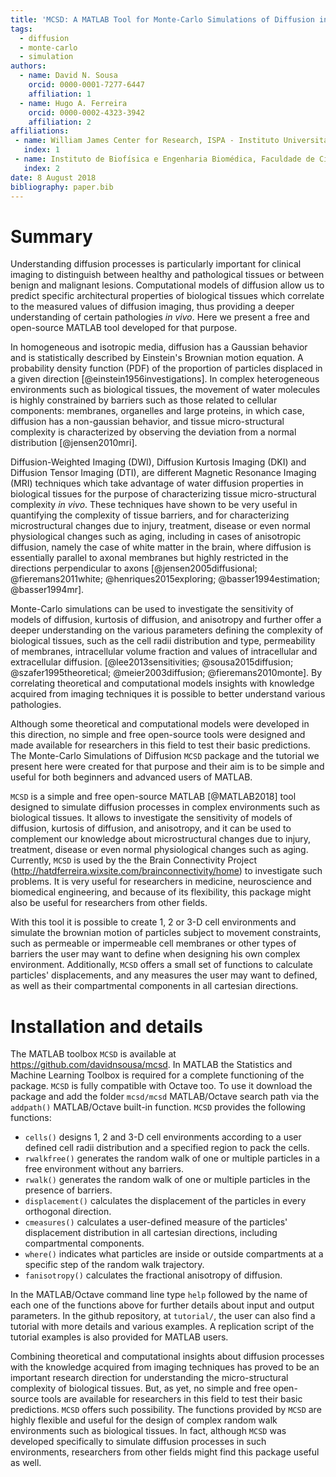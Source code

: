 ```yaml
---
title: 'MCSD: A MATLAB Tool for Monte-Carlo Simulations of Diffusion in biological Tissues'
tags:
  - diffusion
  - monte-carlo
  - simulation
authors:
  - name: David N. Sousa
    orcid: 0000-0001-7277-6447
    affiliation: 1
  - name: Hugo A. Ferreira
    orcid: 0000-0002-4323-3942
    affiliation: 2
affiliations:
 - name: William James Center for Research, ISPA - Instituto Universitário
   index: 1
 - name: Instituto de Biofísica e Engenharia Biomédica, Faculdade de Ciências da Universidade de Lisboa
   index: 2
date: 8 August 2018
bibliography: paper.bib
---
```



# Summary

Understanding diffusion processes is particularly important for clinical imaging to distinguish between healthy and pathological tissues or between benign and malignant lesions. Computational models of diffusion allow us to predict specific architectural properties of biological tissues which correlate to the measured values of diffusion imaging, thus providing a deeper understanding of certain pathologies *in vivo*. Here we present a free and open-source MATLAB tool developed for that purpose.

In homogeneous and isotropic media, diffusion has a Gaussian behavior and is statistically described  by Einstein's Brownian motion equation. A probability density function (PDF) of the proportion of particles displaced in a given direction [@einstein1956investigations]. In complex heterogeneous environments such as biological tissues, the movement of water molecules is highly constrained by barriers such as those related to cellular components: membranes, organelles and large proteins, in which case, diffusion has a non-gaussian behavior, and tissue micro-structural complexity is characterized by observing the deviation from a normal distribution [@jensen2010mri].

Diffusion-Weighted Imaging (DWI), Diffusion Kurtosis Imaging (DKI) and Diffusion Tensor Imaging (DTI), are different Magnetic Resonance Imaging (MRI) techniques which take advantage of water diffusion properties in biological tissues for the purpose of characterizing tissue micro-structural complexity *in vivo*. These techniques have shown to be very useful in quantifying the complexity of tissue barriers, and for characterizing microstructural changes due to injury, treatment, disease or even normal physiological changes such as aging, including in cases of anisotropic diffusion, namely the case of white matter in the brain, where diffusion is essentially parallel to axonal membranes but highly restricted in the directions perpendicular to axons [@jensen2005diffusional; @fieremans2011white; @henriques2015exploring; @basser1994estimation; @basser1994mr].

Monte-Carlo simulations can be used to investigate the sensitivity of models of diffusion, kurtosis of diffusion, and anisotropy and further offer a deeper understanding on the various parameters defining the complexity of biological tissues, such as the cell radii distribution and type, permeability of membranes, intracellular volume fraction and values of intracellular and extracellular diffusion. [@lee2013sensitivities; @sousa2015diffusion; @szafer1995theoretical; @meier2003diffusion; @fieremans2010monte]. By correlating theoretical and computational models insights with knowledge acquired from imaging techniques it is possible to better understand various pathologies.

Although some theoretical and computational models were developed in this direction, no simple and free open-source tools were designed and made available for researchers in this field to test their basic predictions. The Monte-Carlo Simulations of Diffusion `MCSD` package and the tutorial we present here were created for that purpose and their aim is to be simple and useful for both beginners and advanced users of MATLAB.

`MCSD` is a simple and free open-source MATLAB [@MATLAB2018] tool designed to simulate diffusion processes in complex environments such as biological tissues. It allows to investigate the sensitivity of models of diffusion, kurtosis of diffusion, and anisotropy, and it can be used to complement our knowledge about microstructural changes due to injury, treatment, disease or even normal physiological changes such as aging. Currently, `MCSD` is used by the the Brain Connectivity Project (http://hatdferreira.wixsite.com/brainconnectivity/home) to investigate such problems. It is very useful for researchers in medicine, neuroscience and biomedical engineering, and because of its flexibility, this package might also be useful for researchers from other fields. 

With this tool it is possible to create 1, 2 or 3-D cell environments and simulate the brownian motion of particles subject to movement constraints, such as permeable or impermeable cell membranes or other types of barriers the user may want to define when designing his own complex environment. Additionally, `MCSD` offers a small set of functions to calculate particles' displacements, and any measures the user may want to defined, as well as their compartmental components in all cartesian directions.

# Installation and details

The MATLAB toolbox `MCSD` is available at https://github.com/davidnsousa/mcsd. In MATLAB the Statistics and Machine Learning Toolbox is required for a complete functioning of the package. `MCSD` is fully compatible with Octave too. To use it download the package and add the folder `mcsd/mcsd` MATLAB/Octave search path via the `addpath()` MATLAB/Octave built-in function. `MCSD` provides the following functions:

* `cells()` designs 1, 2 and 3-D cell environments according to a user defined cell radii distribution and a specified region to pack the cells.
* `rwalkfree()` generates the random walk of one or multiple particles in a free environment without any barriers.
* `rwalk()` generates the random walk of one or multiple particles in the presence of barriers.
* `displacement()` calculates the displacement of the particles in every orthogonal direction.
* `cmeasures()`  calculates a user-defined measure of the particles' displacement distribution in all cartesian directions, including compartmental components.
* `where()` indicates what particles are inside or outside compartments at a specific step of the random walk trajectory.
* `fanisotropy()` calculates the fractional anisotropy of diffusion.

In the MATLAB/Octave command line type `help` followed by the name of each one of the functions above for further details about input and output parameters. In the github repository, at `tutorial/`, the user can also find a tutorial with more details and various examples. A replication script of the tutorial examples is also provided for MATLAB users.

Combining theoretical and computational insights about diffusion processes with the knowledge acquired from imaging techniques has proved to be an important research direction for understanding the micro-structural complexity of biological tissues. But, as yet, no simple and free open-source tools are available for researchers in this field to test their basic predictions. `MCSD` offers such possibility. The functions provided by `MCSD` are highly flexible and useful for the design of complex random walk environments such as biological tissues. In fact, although `MCSD` was developed specifically to simulate diffusion processes in such environments, researchers from other fields might find this package useful as well.
